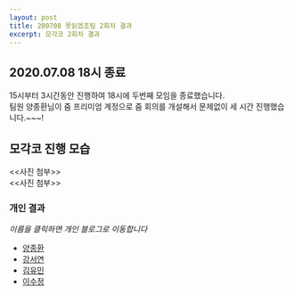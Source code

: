 ```yaml
---
layout: post
title: 200708 못읽겠조팀 2회차 결과
excerpt: 모각코 2회차 결과
---
```

## 2020.07.08 18시 종료
15시부터 3시간동안 진행하여 18시에 두번째 모임을 종료했습니다.  
팀원 양종환님이 줌 프리미엄 계정으로 줌 회의를 개설해서 문제없이 세 시간 진행했습니다.~~~!  

## 모각코 진행 모습
<<사진 첨부>>  
<<사진 첨부>>  

### 개인 결과
*이름을 클릭하면 개인 블로그로 이동합니다*  
- [양종환](https://blog.naver.com/jhy7185/222024836168)  
- [강서연](https://yonniii.github.io/mogakco/mogakco-0202/)
- [김유민](https://yam-cha.tistory.com/60)
- [이수정](https://realcrystal.github.io/mogacko/2020/07/01/mgk_02_b.html)
